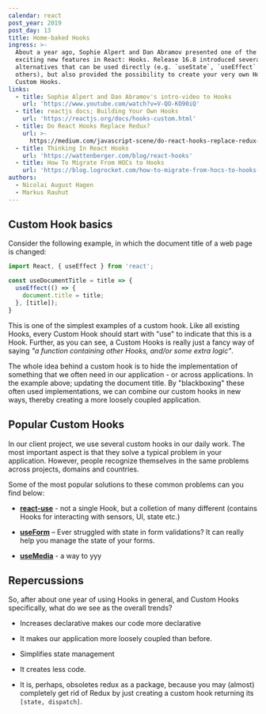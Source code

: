 ```yaml
---
calendar: react
post_year: 2019
post_day: 13
title: Home-baked Hooks
ingress: >-
  About a year ago, Sophie Alpert and Dan Abramov presented one of the most
  exciting new features in React: Hooks. Release 16.8 introduced several
  alternatives that can be used directly (e.g. `useState`, `useEffect` and some
  others), but also provided the possibility to create your very own Hooks –
  Custom Hooks.
links:
  - title: Sophie Alpert and Dan Abramov's intro-video to Hooks
    url: 'https://www.youtube.com/watch?v=V-QO-KO90iQ'
  - title: reactjs docs; Building Your Own Hooks
    url: 'https://reactjs.org/docs/hooks-custom.html'
  - title: Do React Hooks Replace Redux?
    url: >-
      https://medium.com/javascript-scene/do-react-hooks-replace-redux-210bab340672
  - title: Thinking In React Hooks
    url: 'https://wattenberger.com/blog/react-hooks'
  - title: How To Migrate From HOCs to Hooks
    url: 'https://blog.logrocket.com/how-to-migrate-from-hocs-to-hooks-d0f7675fd600/'
authors:
  - Nicolai August Hagen
  - Markus Rauhut
---
```

## Custom Hook basics

Consider the following example, in which the document title of a web page is changed:

```javascript
import React, { useEffect } from 'react';

const useDocumentTitle = title => {
  useEffect(() => {
    document.title = title;
  }, [title]);
}
```

This is one of the simplest examples of a custom hook. Like all existing Hooks, every Custom Hook should start with "use" to indicate that this is a Hook. Further, as you can see, a Custom Hooks is really just a fancy way of saying *"a function containing other Hooks, and/or some extra logic"*. 

The whole idea behind a custom hook is to hide the implementation of something that we often need in our application - or across applications. In the example above; updating the document title. By "blackboxing" these often used implementations, we can combine our custom hooks in new ways, thereby creating a more loosely coupled application. 

## Popular Custom Hooks

In our client project, we use several custom hooks in our daily work. The most important aspect is that they solve a typical problem in your application. However, people recognize themselves in the same problems across projects, domains and countries. 

Some of the most popular solutions to these common problems can you find below:

- **[react-use](https://github.com/streamich/react-use)** - not a single Hook, but a colletion of many different (contains Hooks for interacting with sensors, UI, state etc.) 

- **[useForm](https://www.npmjs.com/package/react-hook-form)** – Ever struggled with state in form validations? It can really help you manage the state of your forms.

- **[useMedia](https://www.npmjs.com/package/react-use-media)** - a way to yyy

## Repercussions

So, after about one year of using Hooks in general, and Custom Hooks specifically, what do we see as the overall trends? 

- Increases declarative makes our code more declarative

- It makes our application more loosely coupled than before.

- Simplifies state management

- It creates less code.

- It is, perhaps, obsoletes redux as a package, because you may (almost) completely get rid of Redux by just creating a custom hook returning its  `[state, dispatch]`.

